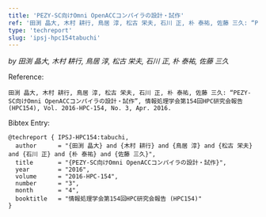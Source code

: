 ```yaml
---
title: 'PEZY-SC向けOmni OpenACCコンパイラの設計・試作'
ref: '田渕 晶大, 木村 耕行, 鳥居 淳, 松古 栄夫, 石川 正, 朴 泰祐, 佐藤 三久: “PEZY-SC向けOmni OpenACCコンパイラの設計・試作”, 情報処理学会第154回HPC研究会報告 (HPC154), Vol. 2016-HPC-154, No. 3, Apr. 2016.'
type: 'techreport'
slug: 'ipsj-hpc154tabuchi'
---
```


*by 田渕 晶大, 木村 耕行, 鳥居 淳, 松古 栄夫, 石川 正, 朴 泰祐, 佐藤 三久*

Reference:
```
田渕 晶大, 木村 耕行, 鳥居 淳, 松古 栄夫, 石川 正, 朴 泰祐, 佐藤 三久: “PEZY-SC向けOmni OpenACCコンパイラの設計・試作”, 情報処理学会第154回HPC研究会報告 (HPC154), Vol. 2016-HPC-154, No. 3, Apr. 2016.
```

Bibtex Entry:
```
@techreport { IPSJ-HPC154:tabuchi,
  author      = "{田渕 晶大} and {木村 耕行} and {鳥居 淳} and {松古 栄夫} and {石川 正} and {朴 泰祐} and {佐藤 三久}",
  title       = "{PEZY-SC向けOmni OpenACCコンパイラの設計・試作}",
  year        = "2016",
  volume      = "2016-HPC-154",
  number      = "3",
  month       = "4",
  booktitle   = "情報処理学会第154回HPC研究会報告 (HPC154)"
}
```
